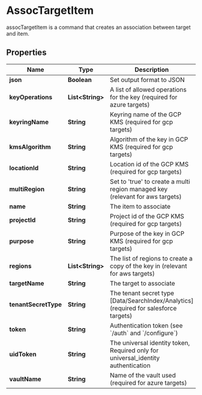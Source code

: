 

# AssocTargetItem

assocTargetItem is a command that creates an association between target and item.
## Properties

Name | Type | Description | Notes
------------ | ------------- | ------------- | -------------
**json** | **Boolean** | Set output format to JSON |  [optional]
**keyOperations** | **List&lt;String&gt;** | A list of allowed operations for the key (required for azure targets) |  [optional]
**keyringName** | **String** | Keyring name of the GCP KMS (required for gcp targets) |  [optional]
**kmsAlgorithm** | **String** | Algorithm of the key in GCP KMS (required for gcp targets) |  [optional]
**locationId** | **String** | Location id of the GCP KMS (required for gcp targets) |  [optional]
**multiRegion** | **String** | Set to &#39;true&#39; to create a multi region managed key (relevant for aws targets) |  [optional]
**name** | **String** | The item to associate | 
**projectId** | **String** | Project id of the GCP KMS (required for gcp targets) |  [optional]
**purpose** | **String** | Purpose of the key in GCP KMS (required for gcp targets) |  [optional]
**regions** | **List&lt;String&gt;** | The list of regions to create a copy of the key in (relevant for aws targets) |  [optional]
**targetName** | **String** | The target to associate | 
**tenantSecretType** | **String** | The tenant secret type [Data/SearchIndex/Analytics] (required for salesforce targets) |  [optional]
**token** | **String** | Authentication token (see &#x60;/auth&#x60; and &#x60;/configure&#x60;) |  [optional]
**uidToken** | **String** | The universal identity token, Required only for universal_identity authentication |  [optional]
**vaultName** | **String** | Name of the vault used (required for azure targets) |  [optional]



